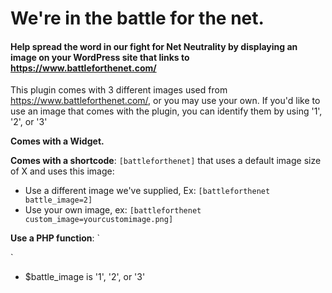# We're in the battle for the net.

#### Help spread the word in our fight for Net Neutrality by displaying an image on your WordPress site that links to https://www.battleforthenet.com/

This plugin comes with 3 different images used from https://www.battleforthenet.com/, or you may use your own.
If you'd like to use an image that comes with the plugin, you can identify them by using '1', '2', or '3'

**Comes with a Widget.**

**Comes with a shortcode**: `[battleforthenet]` that uses a default image size of X and uses this image:
- Use a different image we've supplied, Ex: `[battleforthenet battle_image=2]`
- Use your own image, ex:  `[battleforthenet custom_image=yourcustomimage.png]`

**Use a PHP function**:
`<?php if function_exists( 'battleforthenet_output' ) : ?>
	<?php battleforthenet_output( $battle_image, $custom_image ); ?>
<?php endif; ?>`

- $battle_image is '1', '2', or '3'
